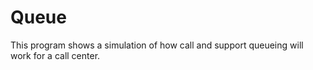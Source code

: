 # Queue
This program shows a simulation of how call and support queueing will work for a call center. 
